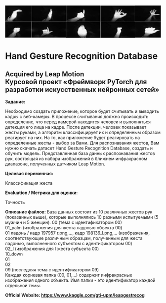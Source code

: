 ![alt text](data/dataset-cover.png)

# Hand Gesture Recognition Database</br>
## Acquired by Leap Motion</br>Курсовой проект «Фреймворк PyTorch для разработки искусственных нейронных сетей»

**Задание:**

Необходимо создать приложение, которое будет считывать и выводить кадры с веб-камеры. В процессе считывания должно происходить определение, что перед камерой находится человек и выполняться детекция его лица на кадре. После детекции, человек показывает жесты руками, а алгоритм классифицирует их и определенным образом реагирует на них. На то, как приложение будет реагировать на определенные жесты - выбор за Вами. Для распознавания жестов, Вам нужно скачать датасет Hand Gesture Recognition Database, создать и обучить модель. Представленная база данных распознавания жестов рук, состоящая из набора изображений в ближнем инфракрасном диапазоне, полученных датчиком Leap Motion.  

**Целевая переменная:**

Классификация жеста

**Evaluation / Метрика для оценки:**

Точность

**Описание файлов:**
База данных состоит из 10 различных жестов рук (показанных выше), которые выполнялись 10 разными испытуемыми (5 мужчин и 5 женщин).
00 (тема с идентификатором 00)  
  01_palm (изображения для жеста ладонью объекта 00)  
    01 ладонь / кадр 197957 r.png,…, кадр 198136_l.png,… (изображения, соответствующие различным образцам, полученным для жеста ладонью,         выполненного субъектом с идентификатором 00)  
  02_l (изображения для l жеста субъекта 00)  
  10_down  
01  
02  
09 (последняя тема с идентификатором 09)  
Каждая корневая папка (00, 01,…) содержит инфракрасные изображения одного объекта. Имя папки - это идентификатор каждой отдельной темы.  

**Official Website: https://www.kaggle.com/gti-upm/leapgestrecog**

